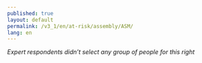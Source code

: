 ```yaml
---
published: true
layout: default
permalink: /v3_1/en/at-risk/assembly/ASM/
lang: en
---
```

_Expert respondents didn’t select any group of people for this right_
